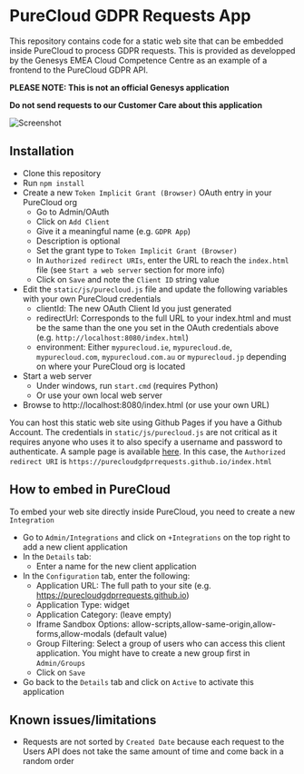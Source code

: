 # PureCloud GDPR Requests App

This repository contains code for a static web site that can be embedded inside PureCloud to process GDPR requests. This is provided as developped by the Genesys EMEA Cloud Competence Centre as an example of a frontend to the PureCloud GDPR API.

**PLEASE NOTE: This is not an official Genesys application**

**Do not send requests to our Customer Care about this application**

![Screenshot](https://bytebucket.org/eccemea/gdpr-requests-app/raw/72372b2139166a0a90eaf250f9d3965788923d45/assets/images/screenshot.jpg)

## Installation

- Clone this repository
- Run `npm install`
- Create a new `Token Implicit Grant (Browser)` OAuth entry in your PureCloud org
  - Go to Admin/OAuth
  - Click on `Add Client`
  - Give it a meaningful name (e.g. `GDPR App`)
  - Description is optional
  - Set the grant type to `Token Implicit Grant (Browser)`
  - In `Authorized redirect URIs`, enter the URL to reach the `index.html` file (see `Start a web server` section for more info)
  - Click on `Save` and note the `Client ID` string value
- Edit the `static/js/purecloud.js` file and update the following variables with your own PureCloud credentials
  - clientId: The new OAuth Client Id you just generated
  - redirectUrl: Corresponds to the full URL to your index.html and must be the same than the one you set in the OAuth credentials above (e.g. `http://localhost:8080/index.html`)
  - environment: Either `mypurecloud.ie`, `mypurecloud.de`, `mypurecloud.com`, `mypurecloud.com.au` or `mypurecloud.jp` depending on where your PureCloud org is located
- Start a web server
  - Under windows, run `start.cmd` (requires Python)
  - Or use your own local web server
- Browse to http://localhost:8080/index.html (or use your own URL)

You can host this static web site using Github Pages if you have a Github Account. The credentials in `static/js/purecloud.js` are not critical as it requires anyone who uses it to also specify a username and password to authenticate. A sample page is available [here](https://github.com/purecloudgdprrequests/purecloudgdprrequests.github.io). In this case, the `Authorized redirect URI` is `https://purecloudgdprrequests.github.io/index.html`

## How to embed in PureCloud

To embed your web site directly inside PureCloud, you need to create a new `Integration`

- Go to `Admin/Integrations` and click on `+Integrations` on the top right to add a new client application
- In the `Details` tab:
  - Enter a name for the new client application
- In the `Configuration` tab, enter the following:
  - Application URL: The full path to your site (e.g. https://purecloudgdprrequests.github.io)
  - Application Type: widget
  - Application Category: (leave empty)
  - Iframe Sandbox Options: allow-scripts,allow-same-origin,allow-forms,allow-modals (default value)
  - Group Filtering: Select a group of users who can access this client application. You might have to create a new group first in `Admin/Groups`
  - Click on `Save`
- Go back to the `Details` tab and click on `Active` to activate this application

## Known issues/limitations

- Requests are not sorted by `Created Date` because each request to the Users API does not take the same amount of time and come back in a random order
